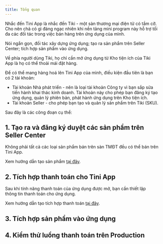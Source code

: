 ```yaml
---
title: Tổng quan
---
```


Nhắc đến Tini App là nhắc đến Tiki - một sàn thương mại điện tử có tầm cỡ. Cho nên chả có gì đáng ngạc nhiên khi nền tảng mini program này hỗ trợ tối đa các đối tác trong việc bán hàng trên ứng dụng của mình.

Nói ngắn gọn, đối tác xây dựng ứng dụng; tạo ra sản phẩm trên Seller Center; tích hợp sản phẩm vào ứng dụng. 

Về phía người dùng Tiki, họ chỉ cần mở ứng dụng từ Kho tiện ích của Tiki App là họ có thể thoải mái đặt hàng. 

Để có thể mang hàng hoá lên Tini App của mình, điều kiện đầu tiên là bạn có 2 tài khoản:

- Tài khoản Nhà phát triển - nên là loại tài khoản Công ty vì bạn sắp sửa tiến hành khai thác kinh doanh. Tài khoản này cho phép bạn đăng ký tạo ứng dụng, quản lý phiên bản, phát hành ứng dụng trên Kho tiện ích. 
- Tài khoản Seller - cho phép bạn tạo và quản lý sản phẩm trên Tiki (SKU).

Sau đây là các công đoạn cụ thể:

## 1. Tạo ra và đăng ký duyệt các sản phẩm trên Seller Center

Không phải tất cả các loại sản phẩm bán trên sàn TMĐT đều có thể bán trên Tini App.

Xem hướng dẫn tạo sản phẩm [tại đây](create-sku).

## 2. Tích hợp thanh toán cho Tini App

Sau khi tính năng thanh toán của ứng dụng được mở, bạn cần thiết lập thông tin thanh toán cho ứng dụng.

Xem hướng dẫn tạo tích hợp thanh toán [tại đây](payment-feature-request). 

## 3. Tích hợp sản phẩm vào ứng dụng

## 4. Kiểm thử luồng thanh toán trên Production

